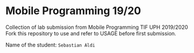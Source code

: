 # Mobile Programming 19/20
Collection of lab submission from Mobile Programming TIF UPH 2019/2020
Fork this repository to use and refer to USAGE before first submission.

Name of the student: `Sebastian Aldi`
